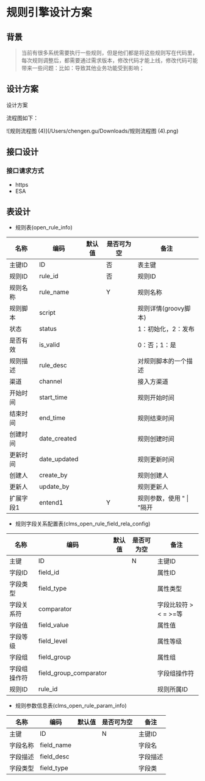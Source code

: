 # 规则引擎设计方案

## 背景

> ​       当前有很多系统需要执行一些规则，但是他们都是将这些规则写在代码里，每次规则调整后，都需要通过需求版本，修改代码才能上线，修改代码可能带来一些问题：比如：导致其他业务功能受到影响；

## 设计方案

设计方案



流程图如下：

![规则流程图 (4)](/Users/chengen.gu/Downloads/规则流程图 (4).png)

## 接口设计

### 接口请求方式

- https
- ESA

### 



## 表设计

- 规则表(open_rule_info)

| 名称      | 编码         | 默认值 | 是否可为空 | 备注                      |
| --------- | ------------ | ------ | ---------- | ------------------------- |
| 主键ID    | ID           |        | 否         | 表主键                    |
| 规则ID    | rule_id      |        | 否         | 规则ID                    |
| 规则名称  | rule_name    |        | Y          | 规则名称                  |
| 规则脚本  | script       |        |            | 规则详情(groovy脚本)      |
| 状态      | status       |        |            | 1：初始化，2：发布        |
| 是否有效  | is_valid     |        |            | 0：否；1：是              |
| 规则描述  | rule_desc    |        |            | 对规则脚本的一个描述      |
| 渠道      | channel      |        |            | 接入方渠道                |
| 开始时间  | start_time   |        |            | 规则开始时间              |
| 结束时间  | end_time     |        |            | 规则结束时间              |
| 创建时间  | date_created |        |            | 规则创建时间              |
| 更新时间  | date_updated |        |            | 规则更新时间              |
| 创建人    | create_by    |        |            | 规则创建人                |
| 更新人    | update_by    |        |            | 规则更新人                |
| 扩展字段1 | entend1      |        | Y          | 规则参数，使用 " \| "隔开 |

- 规则字段关系配置表(clms_open_rule_field_rela_config)

| 名称         | 编码                   | 默认值 | 是否可为空 | 备注                  |
| ------------ | ---------------------- | ------ | ---------- | --------------------- |
| 主键         | ID                     |        | N          | 主键ID                |
| 字段ID       | field_id               |        |            | 属性ID                |
| 字段类型     | field_type             |        |            | 属性类型              |
| 字段关系符   | comparator             |        |            | 字段比较符 > < = >=等 |
| 字段值       | field_value            |        |            | 属性值                |
| 字段等级     | field_level            |        |            | 属性等级              |
| 字段组       | field_group            |        |            | 属性组                |
| 字段组操作符 | field_group_comparator |        |            | 字段组操作符          |
| 规则ID       | rule_id                |        |            | 规则所属ID            |

- 规则参数信息表(clms_open_rule_param_info)

| 名称     | 编码       | 默认值 | 是否可为空 | 备注     |
| -------- | ---------- | ------ | ---------- | -------- |
| 主键     | ID         |        | N          | 主键ID   |
| 字段名称 | field_name |        |            | 字段名   |
| 字段描述 | field_desc |        |            | 字段描述 |
| 字段类型 | field_type |        |            | 字段类   |